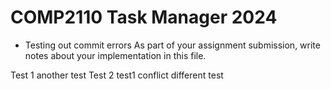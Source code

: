 # COMP2110 Task Manager 2024
- Testing out commit errors
As part of your assignment submission, write notes about your implementation
in this file.

Test 1
another test
Test 2
test1
conflict
different test

